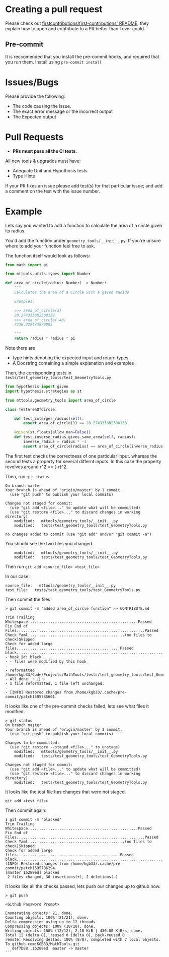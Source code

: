 # Creating a pull request
Please check out [firstcontributions/first-contributions' README](https://github.com/firstcontributions/first-contributions/blob/master/README.md), they explain how to open and contribute to a PR better than I ever could.

## Pre-commit
It is reccomended that you install the pre-commit hooks, and required that you run them.
Install using `pre-commit install`

# Issues/Bugs

Please provide the following:
  * The code causing the issue.
  * The exact error message or the incorrect output
  * The Expected output


# Pull Requests
  * __PRs must pass all the CI tests.__

All new tools & upgrades must have:
  * Adequate Unit and Hypothosis tests
  * Type Hints

If your PR fixes an issue please add test(s) for that particular issue; and add a comment on the test with the issue number.

# Example

Lets say you wanted to add a function to calculate the area of a circle
given its radius.

You'd add the function under `geometry_tools/__init__.py`. If you're unsure where to
add your function feel free to ask.

The function itself would look as follows:

```python
from math import pi

from mttools.utils.types import Number

def area_of_circle(radius: Number) -> Number:
    """
    Calculates the area of a Circle with a given radius

    Examples:

    >>> area_of_circle(3)
    28.274333882308138
    >>> area_of_circle(-48)
    7238.229473870883

    """
    return radius * radius * pi
```

Note there are
  * type hints denoting the expected input and return types.
  * A Docstring containing a simple explanation and examples


Then, the corrisponding tests in `tests/test_geometry_tools/test_GeometryTools.py`

```python
from hypothesis import given
import hypothesis.strategies as st

from mttools.geometry_tools import area_of_circle

class TestAreaOfCircle:

    def test_interger_radius(self):
        assert area_of_circle(3) == 28.274333882308138

    @given(st.floats(allow_nan=False))
    def test_inverse_radius_gives_same_area(self, radius):
        inverse_radius = radius * -1
        assert area_of_circle(radius) == area_of_circle(inverse_radius)
```

The first test checks the correctness of one particular input.
whereas the second tests a property for several differnt inputs.
In this case the property revolves around r^2 == (-r)^2.

Then, run `git status`

```
On branch master
Your branch is ahead of 'origin/master' by 1 commit.
  (use "git push" to publish your local commits)

Changes not staged for commit:
  (use "git add <file>..." to update what will be committed)
  (use "git restore <file>..." to discard changes in working directory)
	modified:   mttools/geometry_tools/__init__.py
	modified:   tests/test_geometry_tools/test_GeometryTools.py

no changes added to commit (use "git add" and/or "git commit -a")
```

You should see the two files you changed.

```
	modified:   mttools/geometry_tools/__init__.py
	modified:   tests/test_geometry_tools/test_GeometryTools.py
```

Then run `git add <source_file> <test_file>`

In our case:

	source_file:   mttools/geometry_tools/__init__.py
	test_file:   tests/test_geometry_tools/test_GeometryTools.py

Then commit the files

```
> git commit -m "added area_of_circle function" >> CONTRIBUTE.md

Trim Trailing Whitespace.................................................Passed
Fix End of Files.........................................................Passed
Check Yaml...........................................(no files to check)Skipped
Check for added large files..............................................Passed
black....................................................................Failed
- hook id: black
- - files were modified by this hook
-
- reformatted /home/kgb33/Code/Projects/MathTools/tests/test_geometry_tools/test_GeometryTools.py
- All done! ✨ 🍰 ✨
- 1 file reformatted, 1 file left unchanged.
-
- [INFO] Restored changes from /home/kgb33/.cache/pre-commit/patch1595785601.
```

It looks like one of the pre-commit checks failed, lets see what files it modified.

```
> git status
On branch master
Your branch is ahead of 'origin/master' by 1 commit.
  (use "git push" to publish your local commits)

Changes to be committed:
  (use "git restore --staged <file>..." to unstage)
	modified:   mttools/geometry_tools/__init__.py
	modified:   tests/test_geometry_tools/test_GeometryTools.py

Changes not staged for commit:
  (use "git add <file>..." to update what will be committed)
  (use "git restore <file>..." to discard changes in working directory)
	modified:   tests/test_geometry_tools/test_GeometryTools.py
```

It looks like the test file has changes that were not staged.

`git add <test_file>`

Then commit again:

```
❯ git commit -m "blacked"
Trim Trailing Whitespace.................................................Passed
Fix End of Files.........................................................Passed
Check Yaml...........................................(no files to check)Skipped
Check for added large files..............................................Passed
black....................................................................Passed
[INFO] Restored changes from /home/kgb33/.cache/pre-commit/patch1595786294.
[master 1b289ed] blacked
 2 files changed, 30 insertions(+), 2 deletions(-)
```

It looks like all the checks passed, lets push our changes up to github now.


````
> git push

<Github Password Prompt>

Enumerating objects: 21, done.
Counting objects: 100% (21/21), done.
Delta compression using up to 12 threads
Compressing objects: 100% (10/10), done.
Writing objects: 100% (12/12), 2.10 KiB | 430.00 KiB/s, done.
Total 12 (delta 8), reused 0 (delta 0), pack-reused 0
remote: Resolving deltas: 100% (8/8), completed with 7 local objects.
To github.com:KGB33/MathTools.git
   def7b88..1b289ed  master -> master
```
